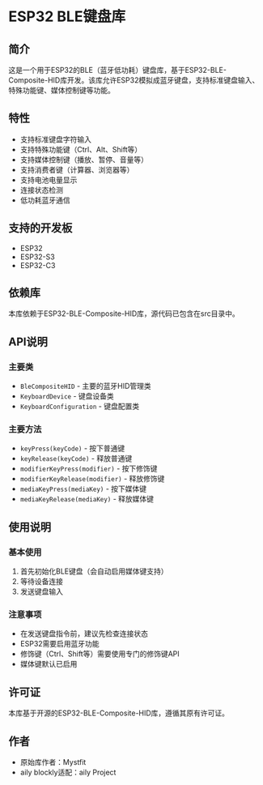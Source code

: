 # ESP32 BLE键盘库

## 简介
这是一个用于ESP32的BLE（蓝牙低功耗）键盘库，基于ESP32-BLE-Composite-HID库开发。该库允许ESP32模拟成蓝牙键盘，支持标准键盘输入、特殊功能键、媒体控制键等功能。

## 特性
- 支持标准键盘字符输入
- 支持特殊功能键（Ctrl、Alt、Shift等）
- 支持媒体控制键（播放、暂停、音量等）
- 支持消费者键（计算器、浏览器等）
- 支持电池电量显示
- 连接状态检测
- 低功耗蓝牙通信

## 支持的开发板
- ESP32
- ESP32-S3
- ESP32-C3

## 依赖库
本库依赖于ESP32-BLE-Composite-HID库，源代码已包含在src目录中。

## API说明

### 主要类
- `BleCompositeHID` - 主要的蓝牙HID管理类
- `KeyboardDevice` - 键盘设备类
- `KeyboardConfiguration` - 键盘配置类

### 主要方法
- `keyPress(keyCode)` - 按下普通键
- `keyRelease(keyCode)` - 释放普通键
- `modifierKeyPress(modifier)` - 按下修饰键
- `modifierKeyRelease(modifier)` - 释放修饰键
- `mediaKeyPress(mediaKey)` - 按下媒体键
- `mediaKeyRelease(mediaKey)` - 释放媒体键

## 使用说明

### 基本使用
1. 首先初始化BLE键盘（会自动启用媒体键支持）
2. 等待设备连接
3. 发送键盘输入

### 注意事项
- 在发送键盘指令前，建议先检查连接状态
- ESP32需要启用蓝牙功能
- 修饰键（Ctrl、Shift等）需要使用专门的修饰键API
- 媒体键默认已启用

## 许可证
本库基于开源的ESP32-BLE-Composite-HID库，遵循其原有许可证。

## 作者
- 原始库作者：Mystfit
- aily blockly适配：aily Project
